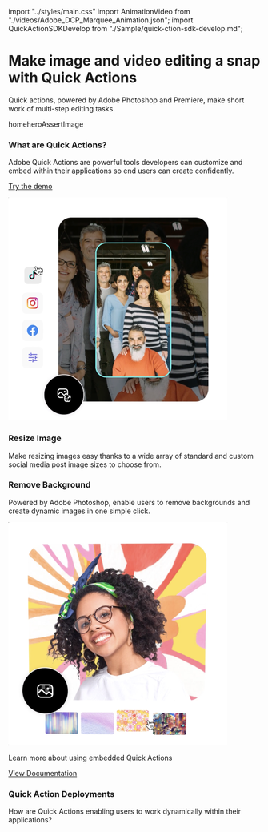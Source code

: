 import "../styles/main.css"
import AnimationVideo from "./videos/Adobe_DCP_Marquee_Animation.json";
import QuickActionSDKDevelop from "./Sample/quick-ction-sdk-develop.md";

<Hero slots="heading, text,  assetsImg" customLayout variant="video" animationVideo={AnimationVideo} className="express-editor-hero-block"/>

# Make image and video editing a snap with Quick Actions

Quick actions, powered by Adobe Photoshop and Premiere, make short work of multi-step editing tasks.

homeheroAssertImage

<AnnouncementBlock slots="heading, text, button" className="announcement-embed-editor quick-action"/>

### What are Quick Actions?

Adobe Quick Actions are powerful tools developers can customize and embed within their applications so end users can create confidently.

[Try the demo](https://adobe.io)

<!-- <TextBlock slots="heading,text,image" theme="lightest" headerElementType="h2" variantsTypePrimary='secondary' variantStyleFill = "outline"   homeZigZag className=" zigzag-cta-two big-impact"/>

### Inspire confident creators

The Express Editor unlocks Adobe’s unparalleled collection of templates, Adobe Stock* images, Adobe Fonts, and an array of creative assets for every need.

![EMPTY_ALT](./images/Express-Editor-Benefits-Blade-image-2.png) -->

<TextBlock slots="image, heading,text" theme="lightest" headerElementType="h2" variantsTypePrimary='secondary' variantStyleFill = "outline" homeZigZag className="stremline-workflow"/>

![EMPTY_ALT](./images/Resize-Image-Main_PosterImage.png)

### Resize Image

Make resizing images easy thanks to a wide array of standard and custom social media post image sizes to choose from.

<TextBlock slots="heading,text,image" theme="lightest" headerElementType="h2" variantsTypePrimary='secondary' variantStyleFill = "outline"   homeZigZag className=" zigzag-cta-two stremline-workflow remove-bg"/>

### Remove Background

Powered by Adobe Photoshop, enable users to remove backgrounds and create dynamic images in one simple click.

![EMPTY_ALT](./images/Background-Remover_PosterImage.png)

<AnnouncementBlock slots="text, button" className="announcement-embed-editor quick-action"/>

Learn more about using embedded Quick Actions

[View Documentation](https://adobe.io)

<TextBlock slots="heading,text" theme="lightest" headerElementType="h2" variantsTypePrimary='secondary' variantStyleFill = "outline" homeZigZag className="stremline-workflow customer-experience"/>

### Quick Action Deployments

How are Quick Actions enabling users to work dynamically within their applications?

<WrapperComponent slots="content" repeat="1" theme="lightest" className="acrobat letter breakout"/>

<QuickActionSDKDevelop/>
